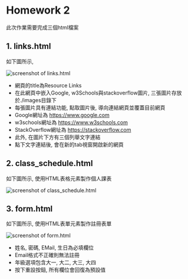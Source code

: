 # Homework 2

此次作業需要完成三個html檔案

## 1. links.html

如下圖所示, 

![screenshot of links.html](http://mselab.iecs.fcu.edu.tw:60080/root/HW-2/raw/master/screenshots/links.PNG)


- 網頁的title為Resource Links
- 在此網頁中嵌入Google, w3Schools與stackoverflow圖片, 三張圖片存放於./images目錄下
- 每張圖片具有連結功能, 點取圖片後, 導向連結網頁並覆蓋目前網頁
- Google網址為 https://www.google.com
- w3schools網址為 https://www.w3schools.com
- StackOverflow網址為 https://stackoverflow.com
- 此外, 在圖片下方有三個列舉文字連結
- 點下文字連結後, 會在新的tab視窗開啟新的網頁 

## 2. class_schedule.html

如下圖所示, 使用HTML表格元素製作個人課表

![screenshot of class_schedule.html](/screenshots/class_schedule.png)


## 3. form.html

如下圖所示, 使用HTML表單元素製作註冊表單

![screenshot of form.html](/screenshots/form.png)

- 姓名, 密碼, EMail, 生日為必填欄位
- Email格式不正確則無法註冊
- 年級選項包含大一, 大二, 大三, 大四
- 按下重設按鈕, 所有欄位會回復為預設值
